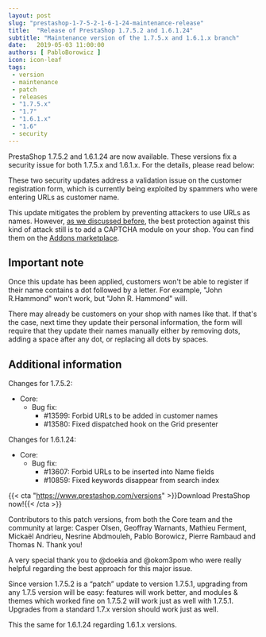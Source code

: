 ```yaml
---
layout: post
slug: "prestashop-1-7-5-2-1-6-1-24-maintenance-release"
title:  "Release of PrestaShop 1.7.5.2 and 1.6.1.24"
subtitle: "Maintenance version of the 1.7.5.x and 1.6.1.x branch"
date:   2019-05-03 11:00:00
authors: [ PabloBorowicz ]
icon: icon-leaf
tags:
 - version
 - maintenance
 - patch
 - releases
 - "1.7.5.x"
 - "1.7"
 - "1.6.1.x"
 - "1.6"
 - security
---
```


PrestaShop 1.7.5.2 and 1.6.1.24 are now available. These versions fix a security issue for both 1.7.5.x and 1.6.1.x. For the details, please read below:

These two security updates address a validation issue on the customer registration form, which is currently being exploited by spammers who were entering URLs as customer name.

This update mitigates the problem by preventing attackers to use URLs as names. However, [as we discussed before](http://build.prestashop.com/news/fighting-against-spamming-again/), the best protection against this kind of attack still is to add a CAPTCHA module on your shop. You can find them on the [Addons marketplace](https://addons.prestashop.com/fr/recherche?pab=1&search_query=captcha).

## Important note

Once this update has been applied, customers won't be able to register if their name contains a dot followed by a letter. For example, "John R.Hammond" won't work, but "John R. Hammond" will.

There may already be customers on your shop with names like that. If that's the case, next time they update their personal information, the form will require that they update their names manually either by removing dots, adding a space after any dot, or replacing all dots by spaces.


## Additional information

Changes for 1.7.5.2:

- Core:
  - Bug fix:
    - #13599: Forbid URLs to be added in customer names
    - #13580: Fixed dispatched hook on the Grid presenter

Changes for 1.6.1.24:

- Core:
  - Bug fix:
    - #13607: Forbid URLs to be inserted into Name fields
    - #10859: Fixed keywords disappear from search index


{{< cta "https://www.prestashop.com/versions" >}}Download PrestaShop now!{{< /cta >}}

Contributors to this patch versions, from both the Core team and the community at large: Casper Olsen, Geoffray Warnants, Mathieu Ferment, Mickaël Andrieu, Nesrine Abdmouleh, Pablo Borowicz, Pierre Rambaud and Thomas N. Thank you!

A very special thank you to @doekia and @okom3pom who were really helpful regarding the best approach for this major issue.

Since version 1.7.5.2 is a “patch” update to version 1.7.5.1, upgrading from any 1.7.5 version will be easy: features will work better, and modules & themes which worked fine on 1.7.5.2 will work just as well with 1.7.5.1.
Upgrades from a standard 1.7.x version should work just as well.

This the same for 1.6.1.24 regarding 1.6.1.x versions.

